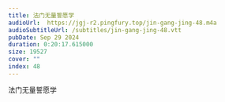 ```yaml
---
title: 法门无量誓愿学
audioUrl:  https://jgj-r2.pingfury.top/jin-gang-jing-48.m4a
audioSubtitleUrl: /subtitles/jin-gang-jing-48.vtt
pubDate: Sep 29 2024
duration: 0:20:17.615000
size: 19527
cover: ""
index: 48
---
```

法门无量誓愿学